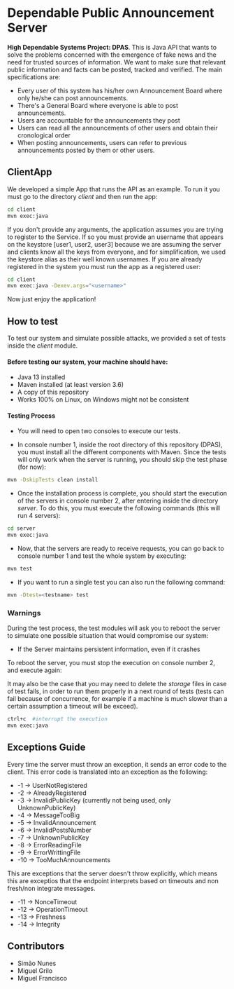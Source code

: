 # Dependable Public Announcement Server

**High Dependable Systems Project: DPAS**.
This is Java API that wants to solve the problems concerned with the emergence of fake news and the need for trusted sources of information. We want to make sure that relevant public information and facts can be posted, tracked and verified.
	The main specifications are:
- Every user of this system has his/her own Announcement Board where only he/she can post announcements.
- There's a General Board where everyone is able to post announcements.
- Users are accountable for the announcements they post
- Users can read all the announcements of other users and obtain their cronological order
- When posting announcements, users can refer to previous announcements posted by them or other users.

## ClientApp

We developed a simple App that runs the API as an example. To run it you must go to the directory *client* and then run the app:

```bash
cd client
mvn exec:java
```

If you don't provide any arguments, the application assumes you are trying to register to the Service. If so you must provide an username that appears on the keystore [user1, user2, user3] because we are assuming the server and clients know all the keys from everyone, and for simplification, we used the keystore alias as their well known usernames.
If you are already registered in the system you must run the app as a registered user:

```bash
cd client
mvn exec:java -Dexev.args="<username>"
```

Now just enjoy the application!

## How to test 

To test our system and simulate possible attacks, we provided a set of tests inside the *client* module. 

#### Before testing our system, your machine should have:
- Java 13 installed
- Maven installed (at least version 3.6)
- A copy of this repository
- Works 100% on Linux, on Windows might not be consistent

#### Testing Process

- You will need to open two consoles to execute our tests. 

- In console number 1, inside the root directory of this repository (DPAS), you must install all the different components with Maven. Since the tests will only work when the server is running, you should skip the test phase (for now):

```bash
mvn -DskipTests clean install
```

- Once the installation process is complete, you should start the execution of the servers in console number 2, after entering inside the directory *server*. To do this, you must execute the following commands (this will run 4 servers):

```bash
cd server
mvn exec:java
```

- Now, that the servers are ready to receive requests, you can go back to console number 1 and test the whole system by executing:

```bash
mvn test
```

- If you want to run a single test you can also run the following command:

```bash
mvn -Dtest=<testname> test
```

### Warnings

During the test process, the test modules will ask you to reboot the server to simulate one possible situation that would compromise our system: 
- If the Server maintains persistent information, even if it crashes

To reboot the server, you must stop the execution on console number 2, and execute again:

It may also be the case that you may need to delete the *storage* files in case of test fails, in order to run them properly in a next round of tests (tests can fail because of concurrence, for example if a machine is much slower than a certain assumption a timeout will be exceed).

```bash
ctrl+c  #interrupt the execution
mvn exec:java
```
## Exceptions Guide

Every time the server must throw an exception, it sends an error code to the client.
This error code is translated into an exception as the following:

- -1 -> UserNotRegistered
- -2 -> AlreadyRegistered
- -3 -> InvalidPublicKey (currently not being used, only UnknownPublicKey)
- -4 -> MessageTooBig
- -5 -> InvalidAnnouncement
- -6 -> InvalidPostsNumber
- -7 -> UnknownPublicKey
- -8 -> ErrorReadingFile
- -9 -> ErrorWrittingFile
- -10 -> TooMuchAnnouncements

This are exceptions that the server doesn't throw explicitly, which means this are exceptios that the endpoint
interprets based on timeouts and non fresh/non integrate messages.

- -11 -> NonceTimeout
- -12 -> OperationTimeout
- -13 -> Freshness
- -14 -> Integrity

## Contributors
- Simão Nunes
- Miguel Grilo
- Miguel Francisco